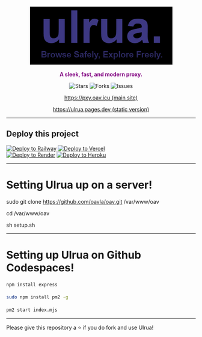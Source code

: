 <p align="center">
  <img src="./banner.png" alt="Logo">
</p>

<p align="center" style="font-weight: bold; color: purple;">
  A sleek, fast, and modern proxy.
</p>

<p align="center">
  <img src="https://img.shields.io/github/stars/oavla/oav?style=social" alt="Stars">
  <img src="https://img.shields.io/github/forks/oavla/oav?style=social" alt="Forks">
  <img src="https://img.shields.io/github/issues/oavla/oav" alt="Issues">
</p>

<p align="center">
  <a href="https://pxy.oav.icu">https://pxy.oav.icu (main site)</a>
</p>

<p align="center">
  <a href="https://ulrua.pages.dev">https://ulrua.pages.dev (static version)</a>
</p>

---

## Deploy this project

[![Deploy to Railway](https://railway.app/button.svg)](https://railway.app/new/template?template_url=https://github.com/oavla/oav)  [![Deploy to Vercel](https://vercel.com/button)](https://vercel.com/import/project?template=https://github.com/oavla/oav)  
[![Deploy to Render](https://render.com/images/deploy-to-render-button.svg)](https://render.com/deploy?repo=https://github.com/oavla/oav)  [![Deploy to Heroku](https://www.herokucdn.com/deploy/button.svg)](https://heroku.com/deploy?template=https://github.com/oavla/oav)

---

# Setting Ulrua up on a server!
sudo git clone https://github.com/oavla/oav.git /var/www/oav

cd /var/www/oav

sh setup.sh

---

# Setting up Ulrua on Github Codespaces!

```bash
npm install express

sudo npm install pm2 -g

pm2 start index.mjs
```
---

Please give this repository a ⭐️ if you do fork and use Ulrua!

